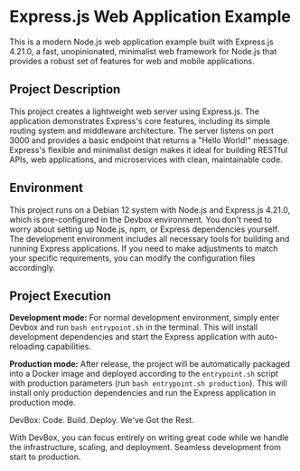 # Express.js Web Application Example

This is a modern Node.js web application example built with Express.js 4.21.0, a fast, unopinionated, minimalist web framework for Node.js that provides a robust set of features for web and mobile applications.

## Project Description

This project creates a lightweight web server using Express.js. The application demonstrates Express's core features, including its simple routing system and middleware architecture. The server listens on port 3000 and provides a basic endpoint that returns a "Hello World!" message. Express's flexible and minimalist design makes it ideal for building RESTful APIs, web applications, and microservices with clean, maintainable code.

## Environment

This project runs on a Debian 12 system with Node.js and Express.js 4.21.0, which is pre-configured in the Devbox environment. You don't need to worry about setting up Node.js, npm, or Express dependencies yourself. The development environment includes all necessary tools for building and running Express applications. If you need to make adjustments to match your specific requirements, you can modify the configuration files accordingly.

## Project Execution

**Development mode:** For normal development environment, simply enter Devbox and run `bash entrypoint.sh` in the terminal. This will install development dependencies and start the Express application with auto-reloading capabilities.

**Production mode:** After release, the project will be automatically packaged into a Docker image and deployed according to the `entrypoint.sh` script with production parameters (run `bash entrypoint.sh production`). This will install only production dependencies and run the Express application in production mode.


DevBox: Code. Build. Deploy. We've Got the Rest.

With DevBox, you can focus entirely on writing great code while we handle the infrastructure, scaling, and deployment. Seamless development from start to production. 